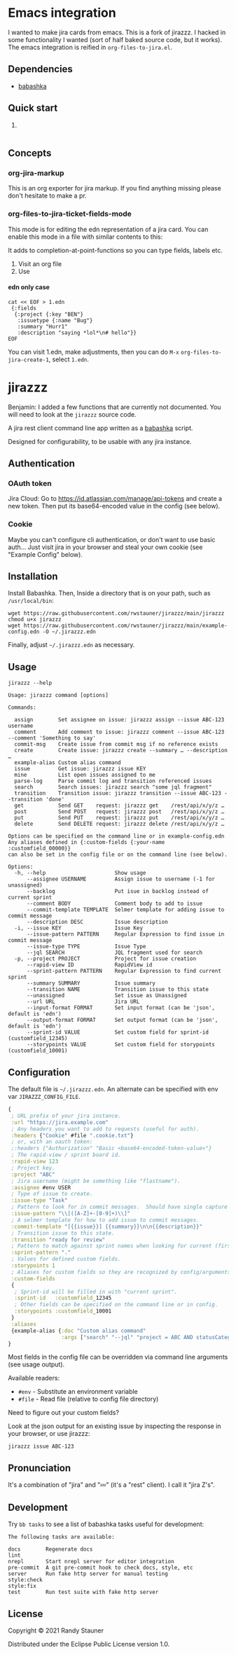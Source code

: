 # Emacs integration

I wanted to make jira cards from emacs. This is a fork of jirazzz.
I hacked in some functionality I wanted (sort of half baked source
code, but it works).
The emacs integration is reified in `org-files-to-jira.el`.

## Dependencies

- [babashka][babashka]

## Quick start

1.
```shell

```

## Concepts

### org-jira-markup

This is an org exporter for jira markup.
If you find anything missing please don't hesitate to make a pr.

### org-files-to-jira-ticket-fields-mode

This mode is for editing the edn representation of a jira card.
You can enable this mode in a file with similar contents to this:

It adds to completion-at-point-functions so you can type fields,
labels etc.


1. Visit an org file
2. Use

#### edn only case

```shell
cat << EOF > 1.edn
 {:fields
  {:project {:key "BEN"}
   :issuetype {:name "Bug"}
   :summary "Hurr1"
   :description "saying *lol*\n# hello"}}
EOF
```

You can visit 1.edn, make adjustments, then
you can do `M-x` `org-files-to-jira-create-1`, select `1.edn`.

# jirazzz

Benjamin: I added a few functions that are currently not documented.
You will need to look at the `jirazzz` source code.

A jira rest client command line app written as a [babashka][babashka] script.

Designed for configurability, to be usable with any jira instance.

## Authentication

### OAuth token

Jira Cloud: Go to https://id.atlassian.com/manage/api-tokens and create a new token. Then put its base64-encoded value in the config (see below).

### Cookie

Maybe you can't configure cli authentication, or don't want to use basic auth...
Just visit jira in your browser and steal
your own cookie (see "Example Config" below).

## Installation

Install Babashka. Then, Inside a directory that is on your path, such as `/usr/local/bin`:

```
wget https://raw.githubusercontent.com/rwstauner/jirazzz/main/jirazzz
chmod u+x jirazzz
wget https://raw.githubusercontent.com/rwstauner/jirazzz/main/example-config.edn -O ~/.jirazzz.edn
```

Finally, adjust `~/.jirazzz.edn` as necessary.

## Usage

    jirazzz --help

<!-- { jirazzz help -->

    Usage: jirazzz command [options]

    Commands:

      assign        Set assignee on issue: jirazzz assign --issue ABC-123 username
      comment       Add comment to issue: jirazzz comment --issue ABC-123 --comment 'Something to say'
      commit-msg    Create issue from commit msg if no reference exists
      create        Create issue: jirazzz create --summary … --description …
      example-alias Custom alias command
      issue         Get issue: jirazzz issue KEY
      mine          List open issues assigned to me
      parse-log     Parse commit log and transition referenced issues
      search        Search issues: jirazzz search "some jql fragment"
      transition    Transition issue: jirazzz transition --issue ABC-123 --transition 'done'
      get           Send GET    request: jirazzz get    /rest/api/x/y/z …
      post          Send POST   request: jirazzz post   /rest/api/x/y/z …
      put           Send PUT    request: jirazzz put    /rest/api/x/y/z …
      delete        Send DELETE request: jirazzz delete /rest/api/x/y/z …

    Options can be specified on the command line or in example-config.edn
    Any aliases defined in {:custom-fields {:your-name :customfield_00000}}
    can also be set in the config file or on the command line (see below).

    Options:
      -h, --help                      Show usage
          --assignee USERNAME         Assign issue to username (-1 for unassigned)
          --backlog                   Put isue in backlog instead of current sprint
          --comment BODY              Comment body to add to issue
          --commit-template TEMPLATE  Selmer template for adding issue to commit message
          --description DESC          Issue description
      -i, --issue KEY                 Issue Key
          --issue-pattern PATTERN     Regular Expression to find issue in commit message
          --issue-type TYPE           Issue Type
          --jql SEARCH                JQL fragment used for search
      -p, --project PROJECT           Project for issue creation
          --rapid-view ID             RapidView id
          --sprint-pattern PATTERN    Regular Expression to find current sprint
          --summary SUMMARY           Issue summary
          --transition NAME           Transition issue to this state
          --unassigned                Set issue as Unassigned
          --url URL                   Jira URL
          --input-format FORMAT       Set input format (can be 'json', default is 'edn')
          --output-format FORMAT      Set output format (can be 'json', default is 'edn')
          --sprint-id VALUE           Set custom field for sprint-id (customfield_12345)
          --storypoints VALUE         Set custom field for storypoints (customfield_10001)


<!-- jirazzz help } -->


## Configuration

The default file is `~/.jirazzz.edn`.
An alternate can be specified with env var `JIRAZZZ_CONFIG_FILE`.

<!-- { jirazzz example-config -->

```clojure
{
 ; URL prefix of your jira instance.
 :url "https://jira.example.com"
 ; Any headers you want to add to requests (useful for auth).
 :headers {"Cookie" #file ".cookie.txt"}
 ; or, with an oauth token:
 ;:headers {"Authorization" "Basic <base64-encoded-token-value>"}
 ; The rapid-view / sprint board id.
 :rapid-view 123
 ; Project key.
 :project "ABC"
 ; Jira username (might be something like "flastname").
 :assignee #env USER
 ; Type of issue to create.
 :issue-type "Task"
 ; Pattern to look for in commit messages.  Should have single capture group.
 :issue-pattern "\\[([A-Z]+-[0-9]+)\\]"
 ; A selmer template for how to add issue to commit messages.
 :commit-template "[{{issue}}] {{summary}}\n\n{{description}}"
 ; Transition issue to this state.
 :transition "ready for review"
 ; Pattern to match against sprint names when looking for current (first ACTIVE) sprint.
 :sprint-pattern "."
 ; Values for defined custom fields.
 :storypoints 1
 ; Aliases for custom fields so they are recognized by config/arguments.
 :custom-fields
 {
  ; Sprint-id will be filled in with "current sprint".
  :sprint-id   :customfield_12345
  ; Other fields can be specified on the command line or in config.
  :storypoints :customfield_10001
 }
 :aliases
 {example-alias {:doc "Custom alias command"
                 :args ["search" "--jql" "project = ABC AND statusCategory IN (…)"]}}
}
```

<!-- jirazzz example-config } -->

Most fields in the config file can be overridden via command line arguments
(see usage output).

Available readers:
- `#env` - Substitute an environment variable
- `#file` - Read file (relative to config file directory)

Need to figure out your custom fields?

Look at the json output for an existing issue
by inspecting the response in your browser, or use jirazzz:

    jirazzz issue ABC-123


## Pronunciation

It's a combination of "jira" and "💤" (it's a "rest" client).
I call it "jira Z's".

## Development

Try `bb tasks` to see a list of babashka tasks useful for development:

<!-- { jirazzz bb tasks -->

    The following tasks are available:

    docs        Regenerate docs
    lint
    nrepl       Start nrepl server for editor integration
    pre-commit  A git pre-commit hook to check docs, style, etc
    server      Run fake http server for manual testing
    style:check
    style:fix
    test        Run test suite with fake http server


<!-- jirazzz bb tasks } -->



## License

Copyright © 2021 Randy Stauner

Distributed under the Eclipse Public License version 1.0.


[babashka]: https://babashka.org
